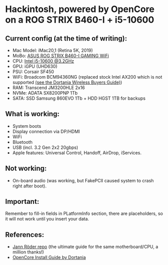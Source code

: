 # Hackintosh, powered by OpenCore on a ROG STRIX B460-I + i5-10600

## Current config (at the time of writing):
* Mac Model: iMac20,1 (Retina 5K, 2019)
* MoBo: [ASUS ROG STRIX B460-I GAMING WiFi](https://rog.asus.com/motherboards/rog-strix/rog-strix-b460-i-gaming-model/spec/)
* CPU: [Intel i5-10600 @3.2GHz](https://www.intel.com/content/www/us/en/products/sku/199273/intel-core-i510600-processor-12m-cache-up-to-4-80-ghz/specifications.html)
* GPU: iGPU (UHD630)
* PSU: Corsair SF450
* WiFi: Broadcom BCM94360NG (replaced stock Intel AX200 which is not supported [(see the Dortania Wireless Buyers Guide)](https://dortania.github.io/Wireless-Buyers-Guide/unsupported.html#supported-chipsets))  
* RAM: Transcend JM3200HLE 2x16 
* NVMe: ADATA SX8200PNP 1Tb
* SATA: SSD Samsung 860EVO 1Tb + HDD HGST 1TB for backups

## What is working:
* System boots
* Display connection via DP/HDMI
* WiFi
* Bluetooth
* USB (incl. 3.2 Gen 2x2 20gbps)
* Apple features: Universal Control, Handoff, AirDrop, iServices.

## Not working:
* On-board audio (was working, but FakePCII caused system to crash right after boot).

## Important:

Remember to fill-in fields in PLatformInfo section, there are placeholders, so it will not work until you insert your data. 

## References:

* [Jann Röder repo](https://github.com/roederja/asus-rog-strix-b460I-hackintosh) (the ultimate guide for the same motherboard/CPU, a million thanks!)
* [OpenCore Install Guide by Dortania](https://dortania.github.io/OpenCore-Install-Guide/prerequisites.html)



